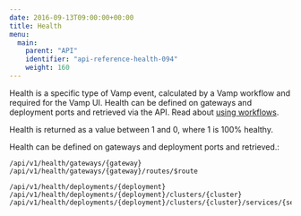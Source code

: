 ```yaml
---
date: 2016-09-13T09:00:00+00:00
title: Health
menu:
  main:
    parent: "API"
    identifier: "api-reference-health-094"
    weight: 160
---
```

Health is a specific type of Vamp event, calculated by a Vamp workflow and required for the Vamp UI. Health can be defined on gateways and deployment ports and retrieved via the API. Read about [using workflows](documentation/using-vamp/workflows/).  

Health is returned as a value between 1 and 0, where 1 is 100% healthy.

Health can be defined on gateways and deployment ports and retrieved.:


```
/api/v1/health/gateways/{gateway}
/api/v1/health/gateways/{gateway}/routes/$route

/api/v1/health/deployments/{deployment}
/api/v1/health/deployments/{deployment}/clusters/{cluster}
/api/v1/health/deployments/{deployment}/clusters/{cluster}/services/{service}
```